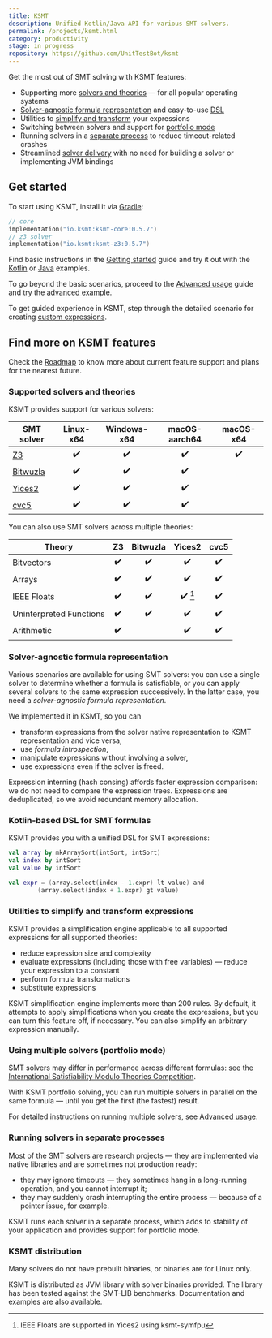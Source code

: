 ```yaml
---
title: KSMT
description: Unified Kotlin/Java API for various SMT solvers.
permalink: /projects/ksmt.html
category: productivity
stage: in progress
repository: https://github.com/UnitTestBot/ksmt
---
```


Get the most out of SMT solving with KSMT features:
* Supporting more [solvers and theories](#supported-solvers-and-theories) — for all popular operating systems
* [Solver-agnostic formula representation](#solver-agnostic-formula-representation) and easy-to-use [DSL](#kotlin-based-dsl-for-smt-formulas)
* Utilities to [simplify and transform](#utilities-to-simplify-and-transform-expressions) your expressions
* Switching between solvers and support for [portfolio mode](#using-multiple-solvers--portfolio-mode-)
* Running solvers in a [separate process](#running-solvers-in-separate-processes) to reduce timeout-related crashes
* Streamlined [solver delivery](#ksmt-distribution) with no need for building a solver or implementing JVM bindings

## Get started

To start using KSMT, install it via [Gradle](https://gradle.org/):

```kotlin
// core 
implementation("io.ksmt:ksmt-core:0.5.7")
// z3 solver
implementation("io.ksmt:ksmt-z3:0.5.7")
```

Find basic instructions in the [Getting started](docs/getting-started.md) guide and try it out with the 
[Kotlin](examples/src/main/kotlin) or [Java](examples/src/main/java) examples.

To go beyond the basic scenarios, proceed to the [Advanced usage](docs/advanced-usage.md) guide and try the [advanced 
example](/examples/src/main/kotlin/AdvancedExamples.kt).

To get guided experience in KSMT, step through the detailed scenario for creating 
[custom expressions](docs/custom-expressions.md).

## Find more on KSMT features

Check the [Roadmap](https://github.com/UnitTestBot/ksmt/blob/main/Requirements.md) to know more about current
feature support and plans for the nearest future.

### Supported solvers and theories

KSMT provides support for various solvers:

| SMT solver                                       |     Linux-x64      |    Windows-x64     |   macOS-aarch64    |     macOS-x64      |
|--------------------------------------------------|:------------------:|:------------------:|:------------------:|:------------------:|
| [Z3](https://github.com/Z3Prover/z3)             | :heavy_check_mark: | :heavy_check_mark: | :heavy_check_mark: | :heavy_check_mark: |
| [Bitwuzla](https://github.com/bitwuzla/bitwuzla) | :heavy_check_mark: | :heavy_check_mark: | :heavy_check_mark: |                    |
| [Yices2](https://github.com/SRI-CSL/yices2)      | :heavy_check_mark: | :heavy_check_mark: | :heavy_check_mark: |                    |
| [cvc5](https://github.com/cvc5/cvc5)             | :heavy_check_mark: | :heavy_check_mark: | :heavy_check_mark: |                    |

You can also use SMT solvers across multiple theories:

| Theory                  |         Z3         |      Bitwuzla      |         Yices2          |        cvc5        |
|-------------------------|:------------------:|:------------------:|:-----------------------:|:------------------:|
| Bitvectors              | :heavy_check_mark: | :heavy_check_mark: |   :heavy_check_mark:    | :heavy_check_mark: |
| Arrays                  | :heavy_check_mark: | :heavy_check_mark: |   :heavy_check_mark:    | :heavy_check_mark: |
| IEEE Floats             | :heavy_check_mark: | :heavy_check_mark: | :heavy_check_mark: [^1] | :heavy_check_mark: |
| Uninterpreted Functions | :heavy_check_mark: | :heavy_check_mark: |   :heavy_check_mark:    | :heavy_check_mark: |
| Arithmetic              | :heavy_check_mark: |                    |   :heavy_check_mark:    | :heavy_check_mark: |

[^1]: IEEE Floats are supported in Yices2 using ksmt-symfpu 

### Solver-agnostic formula representation

Various scenarios are available for using SMT solvers: you can use a single solver to determine whether a formula is
satisfiable, or you can apply several solvers to the same expression successively. In the latter case, you need a _solver-agnostic formula representation_.

We implemented it in KSMT, so you can
* transform expressions from the solver native representation to KSMT representation and vice versa,
* use _formula introspection_,
* manipulate expressions without involving a solver,
* use expressions even if the solver is freed.

Expression interning (hash consing) affords faster expression comparison: we do not need to compare the expression
trees. Expressions are deduplicated, so we avoid redundant memory allocation.

### Kotlin-based DSL for SMT formulas

KSMT provides you with a unified DSL for SMT expressions:

```kotlin
val array by mkArraySort(intSort, intSort)
val index by intSort
val value by intSort

val expr = (array.select(index - 1.expr) lt value) and
        (array.select(index + 1.expr) gt value)
```

### Utilities to simplify and transform expressions

KSMT provides a simplification engine applicable to all supported expressions for all supported theories:

* reduce expression size and complexity
* evaluate expressions (including those with free variables) — reduce your expression to a constant
* perform formula transformations
* substitute expressions

KSMT simplification engine implements more than 200 rules.
By default, it attempts to apply simplifications when you create the expressions, but you can turn this
feature off, if necessary. You can also simplify an arbitrary expression manually.

### Using multiple solvers (portfolio mode)

SMT solvers may differ in performance across different formulas:
see the [International Satisfiability Modulo Theories Competition](https://smt-comp.github.io/2022/).

With KSMT portfolio solving, you can run multiple solvers in parallel on the same formula — until you get the first
(the fastest) result.

For detailed instructions on running multiple solvers, see [Advanced usage](docs/advanced-usage.md).

### Running solvers in separate processes

Most of the SMT solvers are research projects — they are implemented via native libraries and are sometimes not 
production ready:
* they may ignore timeouts — they sometimes hang in a long-running operation, and you cannot interrupt it;
* they may suddenly crash interrupting the entire process — because of a pointer issue, for example.

KSMT runs each solver in a separate process, which adds to stability of your application and provides support for
portfolio mode.

### KSMT distribution

Many solvers do not have prebuilt binaries, or binaries are for Linux only.

KSMT is distributed as JVM library with solver binaries provided. The library has been tested against the SMT-LIB 
benchmarks. Documentation and examples are also available.
